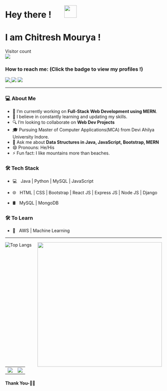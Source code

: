 # Hey there ! &emsp;  <img src="https://github.com/TheDudeThatCode/TheDudeThatCode/blob/master/Assets/Hi.gif" width="40px">
  # I am Chitresh Mourya !

<p> 
  Visitor count<br>
  <img src="https://profile-counter.glitch.me/chitresh-git/count.svg" />
</p>

### How to reach me: <strong>(Click the badge to view my profiles !)</strong>

<a href="mailto:chitresh.cm@gmail.com"><img src="https://img.shields.io/badge/chitresh.cm@gmail.com-%23D14836.svg?&style=for-the-badge&logo=gmail&logoColor=white" href="mailto:chitresh.cm@gmail.com"> <a  href="https://www.instagram.com/chitresh_mourya/"><img src="https://img.shields.io/badge/@chitresh_mourya-%23E4405F.svg?&style=for-the-badge&logo=instagram&logoColor=white"></a>   <a href="https://www.linkedin.com/in/chitresh-mourya-847838234"><img src="https://img.shields.io/badge/Chitresh Mourya-%230077B5.svg?&style=for-the-badge&logo=linkedin&logoColor=white" ></a>   

<hr>

<h3> 💻 About Me </h3>

- 🔭 I’m currently working on <strong>Full-Stack Web Development using MERN</strong>.
- 🌱 I believe in constantly learning and updating my skills.
- 🔍 I’m looking to collaborate on <strong>Web Dev Projects</strong>
- 🎓 Pursuing Master of Computer Applications(MCA) from Devi Ahilya University Indore.
- 💬 Ask me about <strong>Data Structures in Java, JavaScript, Bootstrap, MERN</strong>
- 😄 Pronouns: He/His
- ⚡ Fun fact: I like mountains more than beaches.

<h3>🛠 Tech Stack</h3>

- 💻 &nbsp; Java | Python | MySQL | JavaScript

- 🌐 &nbsp; HTML | CSS | Bootstrap | React JS | Express JS | Node JS | Django

- 🛢 &nbsp;  MySQL | MongoDB 

<h3>🛠 To Learn</h3>

- 🔧 &nbsp;   AWS | Machine Learning

<hr>
<img src="https://user-images.githubusercontent.com/74038190/212748830-4c709398-a386-4761-84d7-9e10b98fbe6e.gif" width="400" align='right'>

![Top Langs](https://github-readme-stats.vercel.app/api/top-langs/?username=chitresh-git&show_icons=true&theme=gotham )

<br>
<table><tr><td><img src="https://github-readme-stats.vercel.app/api?username=chitresh-git&show_icons=true&theme=gotham" /></td><td><img src="http://github-readme-streak-stats.herokuapp.com?user=chitresh-git&theme=gotham"/></td></tr></table>


#### Thank You-🙏🏼
